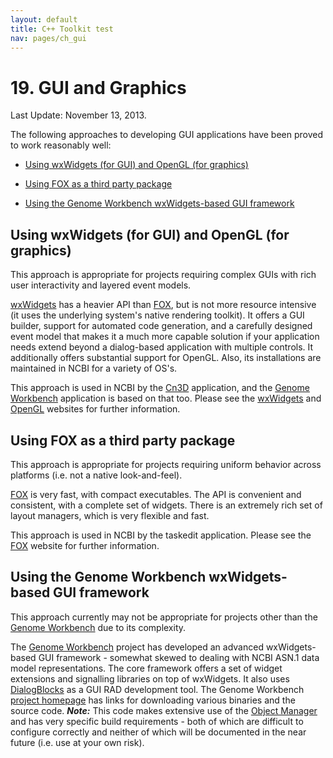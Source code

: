 ```yaml
---
layout: default
title: C++ Toolkit test
nav: pages/ch_gui
---
```



19\. GUI and Graphics
====================

Last Update: November 13, 2013.

The following approaches to developing GUI applications have been proved to work reasonably well:

-   [Using wxWidgets (for GUI) and OpenGL (for graphics)](#ch-gui.Using-wxWidgets-for-GUI-and-OpenG)

-   [Using FOX as a third party package](#ch-gui.Using-FOX-as-a-third-party-packag)

-   [Using the Genome Workbench wxWidgets-based GUI framework](#ch-gui.Using-the-Genome-Workbench-wxWidg)

<a name="ch-gui.Using-wxWidgets-for-GUI-and-OpenG"></a>

Using wxWidgets (for GUI) and OpenGL (for graphics)
---------------------------------------------------

This approach is appropriate for projects requiring complex GUIs with rich user interactivity and layered event models.

[wxWidgets](http://www.wxwidgets.org/) has a heavier API than [FOX](http://www.fox-toolkit.org/), but is not more resource intensive (it uses the underlying system's native rendering toolkit). It offers a GUI builder, support for automated code generation, and a carefully designed event model that makes it a much more capable solution if your application needs extend beyond a dialog-based application with multiple controls. It additionally offers substantial support for OpenGL. Also, its installations are maintained in NCBI for a variety of OS's.

This approach is used in NCBI by the [Cn3D](http://www.ncbi.nlm.nih.gov/Structure/CN3D/cn3d.shtml) application, and the [Genome Workbench](http://www.ncbi.nlm.nih.gov/projects/gbench/) application is based on that too. Please see the [wxWidgets](http://www.wxwidgets.org/) and [OpenGL](http://www.opengl.org/) websites for further information.

<a name="ch-gui.Using-FOX-as-a-third-party-packag"></a>

Using FOX as a third party package
----------------------------------

This approach is appropriate for projects requiring uniform behavior across platforms (i.e. not a native look-and-feel).

[FOX](http://www.fox-toolkit.org/) is very fast, with compact executables. The API is convenient and consistent, with a complete set of widgets. There is an extremely rich set of layout managers, which is very flexible and fast.

This approach is used in NCBI by the taskedit application. Please see the [FOX](http://www.fox-toolkit.org/) website for further information.

<a name="ch-gui.Using-the-Genome-Workbench-wxWidg"></a>

Using the Genome Workbench wxWidgets-based GUI framework
--------------------------------------------------------

This approach currently may not be appropriate for projects other than the [Genome Workbench](http://www.ncbi.nlm.nih.gov/projects/gbench/) due to its complexity.

The [Genome Workbench](http://www.ncbi.nlm.nih.gov/projects/gbench/) project has developed an advanced wxWidgets-based GUI framework - somewhat skewed to dealing with NCBI ASN.1 data model representations. The core framework offers a set of widget extensions and signalling libraries on top of wxWidgets. It also uses [DialogBlocks](http://www.dialogblocks.com/) as a GUI RAD development tool. The Genome Workbench [project homepage](http://www.ncbi.nlm.nih.gov/projects/gbench/) has links for downloading various binaries and the source code. ***Note:*** This code makes extensive use of the [Object Manager](ch_objmgr.html) and has very specific build requirements - both of which are difficult to configure correctly and neither of which will be documented in the near future (i.e. use at your own risk).


